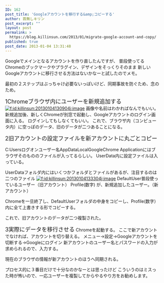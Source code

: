 ```yaml
---
ID: 162
post_title: 'Googleアカウントを移行する&amp;コピーする'
author: 首無しキリン
post_excerpt: ""
layout: post
permalink: >
  https://blog.killinsun.com/2013/01/migrate-google-account-and-copy/
published: true
post_date: 2013-01-04 13:31:48
---
```

<div class="section">

Googleでメインとなるアカウントを作り直したんですが、
普段使ってるChromeのブックマークやプラグイン、デザインをそっくりそのまま
新しいGoogleアカウントに移行させる方法はないかなーと試したのでメモ。

最初の２ステップはぶっちゃけ必要ないっぽいけど、同期事故を防ぐため、念のため。


<span class="deco" style="font-size: large;">1Chromeブラウザ内にユーザーを新規追加する</span>
<a class="hatena-fotolife" href="http://f.hatena.ne.jp/killinsun/20130104130904" target="_blank" rel="noopener noreferrer"><img class="hatena-fotolife" title="f:id:killinsun:20130104130904j:image" src="https://cdn-ak.f.st-hatena.com/images/fotolife/k/killinsun/20130104/20130104130904.jpg" alt="f:id:killinsun:20130104130904j:image" /></a>
画像や名前はわかればなんでもいい。
新規追加後、新しくChromeが別窓で起動し、Googleアカウントのログイン画面に入る。
ログインしてもしなくてもいい。
これで、ブラウザ内（コンピュータ内）に空っぽのデータ、旧のデータが二つあることになる。

<span class="deco" style="font-size: large;">2旧アカウントの設定ファイルを新アカウントに丸ごとコピー</span>

C:Usersログオンユーザー名AppDataLocalGoogleChrome
Applicationにはブラウザそのもののファイルが入ってるらしい。
UserData内に設定ファイルは入っている。

UserDataフォルダ内にはいくつかフォルダとファイルがあるが、注目するのは二つのファイル
<a class="hatena-fotolife" href="http://f.hatena.ne.jp/killinsun/20130104133304" target="_blank" rel="noopener noreferrer"><img class="hatena-fotolife" title="f:id:killinsun:20130104133304j:image" src="https://cdn-ak.f.st-hatena.com/images/fotolife/k/killinsun/20130104/20130104133304.jpg" alt="f:id:killinsun:20130104133304j:image" /></a>
DefaultUser普段使っているユーザー（旧アカウント）
Profile(数字) が、新規追加したユーザー。（新アカウント）


Chromeを一旦終了し、DefaultUserフォルダの中身をコピーし、Profile(数字）内に全て上書きする形でコピーする。

これで、旧アカウントのデータが二つ複製された。

<span class="deco" style="font-size: large;">3実際にデータを移行させる</span>
Chromeを起動する。
ここで新アカウントでなければ、アカウントを切り替える。
メニュー→設定→Googleアカウントを切断する→Googleにログイン
新アカウントのユーザー名とパスワードの入力が求められるので、入力する。

現在のブラウザの情報が新アカウントのほうへ同期される。


プロセス的に３番目だけで十分なのかなーとは思ったけど
こういうのはミスった時が怖いので、一応ユーザーを複製してからやるやり方をお勧めします。

</div>